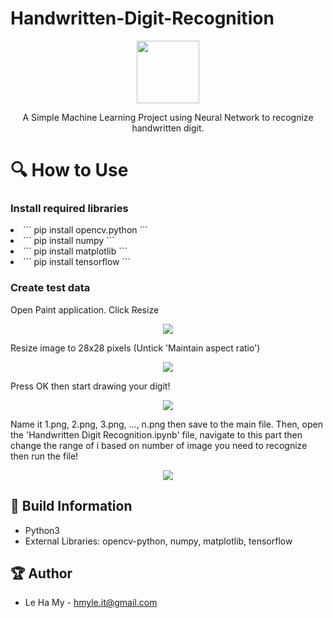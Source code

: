 # Handwritten-Digit-Recognition
<p align="center">
  <img width="100" src="https://cdn-icons-png.flaticon.com/512/8560/8560446.png](https://cdn-icons-png.flaticon.com/512/7747/7747363.png">
</p>

<p align="center">A Simple Machine Learning Project using Neural Network to recognize handwritten digit.</p>

# 🔍 How to Use
### Install required libraries
<li> ```
pip install opencv.python
```
</li>
<li> ```
pip install numpy
```
</li>
<li> ```
pip install matplotlib
```
</li>
<li> ```
pip install tensorflow
```
</li>

### Create test data
Open Paint application. Click Resize
<p align="center">
  <img src="https://github.com/hmyle/Handwritten-Digit-Recognition/assets/116583355/4ba202f0-3d54-4a12-8183-a37e7d1984e4">
</p>

Resize image to 28x28 pixels (Untick 'Maintain aspect ratio')
<p align="center">
  <img src="https://github.com/hmyle/Handwritten-Digit-Recognition/assets/116583355/ae554749-8415-4ef3-8795-e0a6cfc85626">
</p>

Press OK then start drawing your digit!
<p align="center">
  <img src="https://github.com/hmyle/Handwritten-Digit-Recognition/assets/116583355/744daef4-c01b-4f1c-bd4f-d50c1b4e2952">
</p>

Name it 1.png, 2.png, 3.png, ..., n.png then save to the main file. Then, open the 'Handwritten Digit Recognition.ipynb' file, navigate to this part then change the range of i based on number of image you need to recognize then run the file!
<p align="center">
  <img src="https://github.com/hmyle/Handwritten-Digit-Recognition/assets/116583355/4bfed4d6-d647-4550-8d4c-f0ac863d82ce">
</p>

## 🔧 Build Information
 - Python3
 - External Libraries: opencv-python, numpy, matplotlib, tensorflow

## 🏆 Author
- Le Ha My  - hmyle.it@gmail.com

